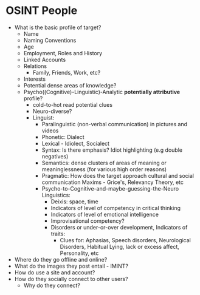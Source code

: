 # OSINT People

- What is the basic profile of target?
	- Name
	- Naming Conventions
	- Age
	- Employment, Roles and History
	- Linked Accounts
	- Relations 
		- Family, Friends, Work, etc?
	- Interests	
	- Potential dense areas of knowledge? 
	- Psycho((Cognitive)-Linguistic)-Analytic **potentially attributive** profile?
		- cold-to-hot read potential clues 
		- Neuro-diverse? 
		- Linguist:
			- Paralinguistic (non-verbal communication) in pictures and videos
			- Phonetic: Dialect
			- Lexical - Idiolect, Socialect
			- Syntax: Is there emphasis? Idiot highlighting (e.g double negatives)
			- Semantics: dense clusters of areas of meaning or meaninglessness (for various high order reasons)
			- Pragmatic: How does the target approach cultural and social communication Maxims - Grice's, Relevancy Theory, etc 
			- Psycho-to-Cognitive-and-maybe-guessing-the-Neuro Linguistics: 
				- Deixis: space, time
				- Indicators of level of competency in critical thinking 
				- Indicators of level of emotional intelligence
				- Improvisational competency?
				- Disorders or under-or-over development, Indicators of traits:
					- Clues for: Aphasias, Speech disorders, Neurological Disorders, Habitual Lying, lack or excess affect, Personality, etc 
- Where do they go offline and online?  
- What do the images they post entail - IMINT?
- How do use a site and account?
- How do they socially connect to other users?
	- Why do they connect?